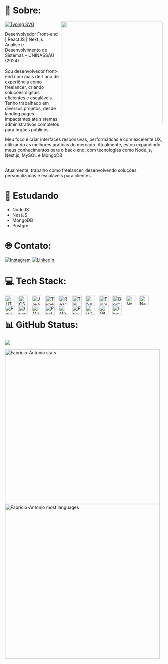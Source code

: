 # 💫 Sobre:
<img align="right" width="325" height="325" src="https://user-images.githubusercontent.com/90152237/203215661-03e06630-0caa-43d4-9d2d-935a043850cc.png">

[![Typing SVG](https://readme-typing-svg.demolab.com?font=Fira+Code&pause=1000&color=16B8F3&width=435&lines=Eu+sou+Fabr%C3%ADcio%2C+dev+Front-end.+%F0%9F%A7%91%E2%80%8D%F0%9F%92%BB)](https://git.io/typing-svg)

Desenvolvedor Front-end | ReactJS | Next.js<br>
Análise e Desenvolvimento de Sistemas – UNINASSAU (2024) <br><br>
Sou desenvolvedor front-end com mais de 1 ano de experiência como freelancer, criando soluções digitais eficientes e escaláveis. Tenho trabalhado em diversos projetos, desde landing pages impactantes até sistemas administrativos completos para órgãos públicos.

Meu foco é criar interfaces responsivas, performáticas e com excelente UX, utilizando as melhores práticas do mercado. Atualmente, estou expandindo meus conhecimentos para o back-end, com tecnologias como Node.js, Nest.js, MySQL e MongoDB.<br><br>

Atualmente, trabalho como freelancer, desenvolvendo soluções personalizadas e escaláveis para clientes.

# 🌱 Estudando
- NodeJS
- NestJS
- MongoDB
- Postgre



# 🌐 Contato:
[![Instagram](https://img.shields.io/badge/Instagram-%23E4405F.svg?logo=Instagram&logoColor=white)](https://instagram.com/fabricio.ss.dev) [![LinkedIn](https://img.shields.io/badge/LinkedIn-%230077B5.svg?logo=linkedin&logoColor=white)](https://linkedin.com/in/fabricio-ss) 

# 💻 Tech Stack:

<img
  title="HTML5"
  alt="HTML5"
  align="left"
  width="30px"
  style="padding-right: 10px;"
  src="https://cdn.jsdelivr.net/gh/devicons/devicon@latest/icons/html5/html5-original.svg" 
/>

<img
  title="CSS3"
  alt="CSS3"
  align="left"
  width="30px"
  style="padding-right: 10px;"
  src="https://cdn.jsdelivr.net/gh/devicons/devicon@latest/icons/css3/css3-original.svg" 
/>

<img
  title="JavaScript"
  alt="JavaScript"
  align="left"
  width="30px"
  style="padding-right: 10px;"
  src="https://cdn.jsdelivr.net/gh/devicons/devicon@latest/icons/javascript/javascript-original.svg" 
/>

<img
  title="TypeScript"
  alt="TypeScript"
  align="left"
  width="30px"
  style="padding-right: 10px;"
  src="https://cdn.jsdelivr.net/gh/devicons/devicon@latest/icons/typescript/typescript-original.svg" 
/>

<img
  title="ReactJS"
  alt="ReactJS"
  align="left"
  width="30px"
  style="padding-right: 10px;"
  src="https://cdn.jsdelivr.net/gh/devicons/devicon@latest/icons/react/react-original.svg" 
/>

<img
  title="Tailwindcss"
  alt="Tailwindcss"
  align="left"
  width="30px"
  style="padding-right: 10px;"
  src="https://cdn.jsdelivr.net/gh/devicons/devicon@latest/icons/tailwindcss/tailwindcss-original.svg" 
/>

<img
  title="NextJS"
  alt="NextJS"
  align="left"
  width="30px"
  style="padding-right: 10px;"
  src="https://cdn.jsdelivr.net/gh/devicons/devicon@latest/icons/nextjs/nextjs-original.svg" 
/>

<img
  title="Figma"
  alt="Figma"
  align="left"
  width="30px"
  style="padding-right: 10px;"
  src="https://cdn.jsdelivr.net/gh/devicons/devicon@latest/icons/figma/figma-original.svg" 
/>

<img
  title="Bootstrap"
  alt="Bootstrap"
  align="left"
  width="30px"
  style="padding-right: 10px;"
  src="https://cdn.jsdelivr.net/gh/devicons/devicon@latest/icons/bootstrap/bootstrap-original.svg" 
/>

<img
  title="NodeJS"
  alt="NodeJS"
  align="left"
  width="30px"
  style="padding-right: 10px;"
  src="https://cdn.jsdelivr.net/gh/devicons/devicon@latest/icons/nodejs/nodejs-original.svg" 
/>

<img
  title="NestJS"
  alt="NestJS"
  align="left"
  width="30px"
  style="padding-right: 10px;"
  src="https://cdn.jsdelivr.net/gh/devicons/devicon@latest/icons/nestjs/nestjs-original.svg" 
/>

<img
  title="Postman"
  alt="Postman"
  align="left"
  width="30px"
  style="padding-right: 10px;"
  src="https://cdn.jsdelivr.net/gh/devicons/devicon@latest/icons/postman/postman-original.svg" 
/>

<img
  title="Insomnia"
  alt="Insomnia"
  align="left"
  width="30px"
  style="padding-right: 10px;"
  src="https://cdn.jsdelivr.net/gh/devicons/devicon@latest/icons/insomnia/insomnia-original.svg" 
/>

<img
  title="MySQL"
  alt="MySQL"
  align="left"
  width="30px"
  style="padding-right: 10px;"
  src="https://cdn.jsdelivr.net/gh/devicons/devicon@latest/icons/mysql/mysql-original.svg" 
/>

<img
  title="PostgreSQL"
  alt="PostgreSQL"
  align="left"
  width="30px"
  style="padding-right: 10px;"
  src="https://cdn.jsdelivr.net/gh/devicons/devicon@latest/icons/postgresql/postgresql-original.svg" 
/>

<img
  title="MongoDB"
  alt="MongoDB"
  align="left"
  width="30px"
  style="padding-right: 10px;"
  src="https://cdn.jsdelivr.net/gh/devicons/devicon@latest/icons/mongodb/mongodb-original.svg" 
/>

<img
  title="Prisma"
  alt="Prisma"
  align="left"
  width="30px"
  style="padding-right: 10px;"
  src="https://cdn.jsdelivr.net/gh/devicons/devicon@latest/icons/prisma/prisma-original.svg" 
/>

<img
  title="Git"
  alt="Git"
  align="left"
  width="30px"
  style="padding-right: 10px;"
  src="https://cdn.jsdelivr.net/gh/devicons/devicon@latest/icons/git/git-original.svg" 
/>

<img
  title="GitHub"
  alt="GitHub"
  align="left"
  width="30px"
  style="padding-right: 10px;"
  src="https://cdn.jsdelivr.net/gh/devicons/devicon@latest/icons/github/github-original.svg" 
/>



<img
  title="Linux"
  alt="Linux"
  align="left"
  width="30px"
  style="padding-right: 10px;"
  src="https://cdn.jsdelivr.net/gh/devicons/devicon@latest/icons/linux/linux-original.svg" 
/>

<br>
<br>

# 📊 GitHub Status:
![](https://github-readme-streak-stats.herokuapp.com/?user=Fabricio-Antonio&theme=vision-friendly-dark&hide_border=false)<br/>


<img width="495px" src="https://github-readme-stats.vercel.app/api?username=Fabricio-Antonio&show_icons=true&theme=vision-friendly-dark" alt="Fabricio-Antonio stats"/>
<img width="495px" src="https://github-readme-stats.vercel.app/api/top-langs/?username=Fabricio-Antonio&layout=compact&theme=vision-friendly-dark" alt="Fabricio-Antonio most languages"/>

</div>
